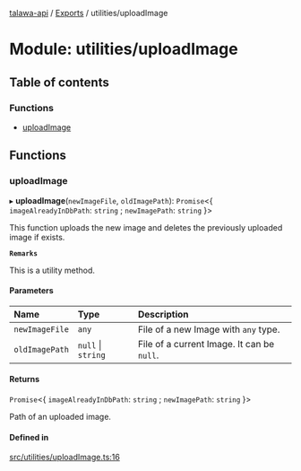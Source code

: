 [talawa-api](../README.md) / [Exports](../modules.md) / utilities/uploadImage

# Module: utilities/uploadImage

## Table of contents

### Functions

- [uploadImage](utilities_uploadImage.md#uploadimage)

## Functions

### uploadImage

▸ **uploadImage**(`newImageFile`, `oldImagePath`): `Promise`<{ `imageAlreadyInDbPath`: `string` ; `newImagePath`: `string`  }\>

This function uploads the new image and deletes the previously uploaded image if exists.

**`Remarks`**

This is a utility method.

#### Parameters

| Name | Type | Description |
| :------ | :------ | :------ |
| `newImageFile` | `any` | File of a new Image with `any` type. |
| `oldImagePath` | ``null`` \| `string` | File of a current Image. It can be `null`. |

#### Returns

`Promise`<{ `imageAlreadyInDbPath`: `string` ; `newImagePath`: `string`  }\>

Path of an uploaded image.

#### Defined in

[src/utilities/uploadImage.ts:16](https://github.com/Nitya-Pasrija/talawa-api/blob/faae1c9/src/utilities/uploadImage.ts#L16)
